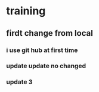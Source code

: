 # training
## firdt change from local
### i use git hub at first time
### update update no changed
### update 3
